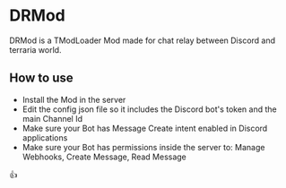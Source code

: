 ﻿# DRMod

DRMod is a TModLoader Mod made for chat relay between Discord and terraria world.

## How to use

- Install the Mod in the server
- Edit the config json file so it includes the Discord bot's token and the main Channel Id
- Make sure your Bot has Message Create intent enabled in Discord applications
- Make sure your Bot has permissions inside the server to: Manage Webhooks, Create Message, Read Message

👍
